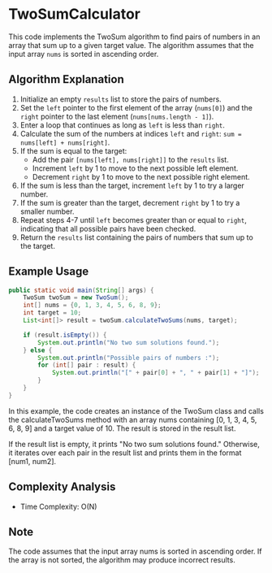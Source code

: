 # TwoSumCalculator

This code implements the TwoSum algorithm to find pairs of numbers in an array that sum up to a given target value. The algorithm assumes that the input array `nums` is sorted in ascending order.

## Algorithm Explanation

1. Initialize an empty `results` list to store the pairs of numbers.
2. Set the `left` pointer to the first element of the array (`nums[0]`) and the `right` pointer to the last element (`nums[nums.length - 1]`).
3. Enter a loop that continues as long as `left` is less than `right`.
4. Calculate the sum of the numbers at indices `left` and `right`: `sum = nums[left] + nums[right]`.
5. If the sum is equal to the target:
   - Add the pair `[nums[left], nums[right]]` to the `results` list.
   - Increment `left` by 1 to move to the next possible left element.
   - Decrement `right` by 1 to move to the next possible right element.
6. If the sum is less than the target, increment `left` by 1 to try a larger number.
7. If the sum is greater than the target, decrement `right` by 1 to try a smaller number.
8. Repeat steps 4-7 until `left` becomes greater than or equal to `right`, indicating that all possible pairs have been checked.
9. Return the `results` list containing the pairs of numbers that sum up to the target.

## Example Usage

```java
public static void main(String[] args) {
    TwoSum twoSum = new TwoSum();
    int[] nums = {0, 1, 3, 4, 5, 6, 8, 9};
    int target = 10;
    List<int[]> result = twoSum.calculateTwoSums(nums, target);

    if (result.isEmpty()) {
        System.out.println("No two sum solutions found.");
    } else {
        System.out.println("Possible pairs of numbers :");
        for (int[] pair : result) {
            System.out.println("[" + pair[0] + ", " + pair[1] + "]");
        }
    }
}
```



In this example, the code creates an instance of the TwoSum class and calls the calculateTwoSums method with an array nums containing [0, 1, 3, 4, 5, 6, 8, 9] and a target value of 10. The result is stored in the result list.

If the result list is empty, it prints "No two sum solutions found." Otherwise, it iterates over each pair in the result list and prints them in the format [num1, num2].
## Complexity Analysis

- Time Complexity: O(N)



## Note

The code assumes that the input array nums is sorted in ascending order. If the array is not sorted, the algorithm may produce incorrect results.
